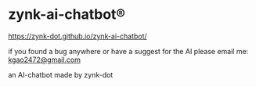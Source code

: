 # zynk-ai-chatbot®

https://zynk-dot.github.io/zynk-ai-chatbot/

if you found a bug anywhere or have a suggest for the AI please email me: kgao2472@gmail.com

an AI-chatbot made by zynk-dot

